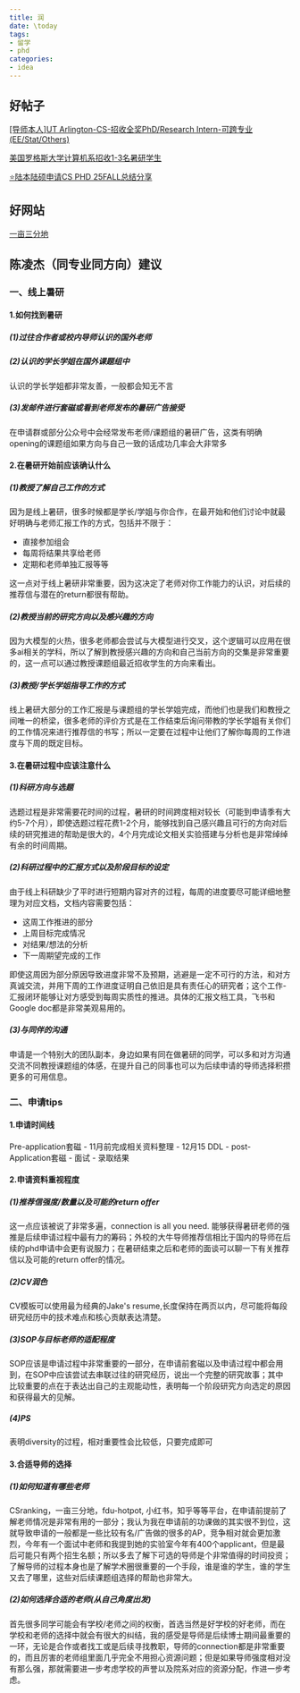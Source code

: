 ```yaml
---
title: 润
date: \today
tags: 
- 留学
- phd
categories: 
- idea
---
```


## 好帖子

[[导师本人]UT Arlington-CS-招收全奖PhD/Research Intern-可跨专业(EE/Stat/Others)](https://instant.1point3acres.cn/thread/1061914)

[美国罗格斯大学计算机系招收1-3名暑研学生](https://instant.1point3acres.cn/thread/1129456)

[⭐️陆本陆硕申请CS PHD 25FALL总结分享](https://zhuanlan.zhihu.com/p/22584081346?utm_psn=1908915276268966543)


## 好网站

[一亩三分地](https://instant.1point3acres.cn/)


## 陈凌杰（同专业同方向）建议
### 一、线上暑研

#### 1.如何找到暑研
##### (1)过往合作者或校内导师认识的国外老师
##### (2)认识的学长学姐在国外课题组中
认识的学长学姐都非常友善，一般都会知无不言
##### (3)发邮件进行套磁或看到老师发布的暑研广告接受
在申请群或部分公众号中会经常发布老师/课题组的暑研广告，这类有明确opening的课题组如果方向与自己一致的话成功几率会大非常多

#### 2.在暑研开始前应该确认什么
##### (1)教授了解自己工作的方式
因为是线上暑研，很多时候都是学长/学姐与你合作，在最开始和他们讨论中就最好明确与老师汇报工作的方式，包括并不限于：
- 直接参加组会
- 每周将结果共享给老师
- 定期和老师单独汇报等等

这一点对于线上暑研非常重要，因为这决定了老师对你工作能力的认识，对后续的推荐信与潜在的return都很有帮助。

##### (2)教授当前的研究方向以及感兴趣的方向
因为大模型的火热，很多老师都会尝试与大模型进行交叉，这个逻辑可以应用在很多ai相关的学科，所以了解到教授感兴趣的方向和自己当前方向的交集是非常重要的，这一点可以通过教授课题组最近招收学生的方向来看出。

##### (3)教授/学长学姐指导工作的方式
线上暑研大部分的工作汇报是与课题组的学长学姐完成，而他们也是我们和教授之间唯一的桥梁，很多老师的评价方式是在工作结束后询问带教的学长学姐有关你们的工作情况来进行推荐信的书写；所以一定要在过程中让他们了解你每周的工作进度与下周的既定目标。

#### 3.在暑研过程中应该注意什么
##### (1)科研方向与选题
选题过程是非常需要花时间的过程，暑研的时间跨度相对较长（可能到申请季有大约5-7个月），即使选题过程花费1-2个月，能够找到自己感兴趣且可行的方向对后续的研究推进的帮助是很大的，4个月完成论文相关实验搭建与分析也是非常绰绰有余的时间周期。

##### (2)科研过程中的汇报方式以及阶段目标的设定
由于线上科研缺少了平时进行短期内容对齐的过程，每周的进度要尽可能详细地整理为对应文档，文档内容需要包括：
- 这周工作推进的部分
- 上周目标完成情况
- 对结果/想法的分析
- 下一周期望完成的工作

即使这周因为部分原因导致进度非常不及预期，逃避是一定不可行的方法，和对方真诚交流，并用下周的工作进度证明自己依旧是具有责任心的研究者；这个工作-汇报闭环能够让对方感受到每周实质性的推进。具体的汇报文档工具，飞书和Google doc都是非常美观易用的。

##### (3)与同伴的沟通
申请是一个特别大的团队副本，身边如果有同在做暑研的同学，可以多和对方沟通交流不同教授课题组的体感，在提升自己的同事也可以为后续申请的导师选择积攒更多的可用信息。

### 二、申请tips

#### 1.申请时间线
Pre-application套磁 - 11月前完成相关资料整理 - 12月15 DDL - post-Application套磁 - 面试 - 录取结果

#### 2.申请资料重视程度
##### (1)推荐信强度/数量以及可能的return offer
这一点应该被说了非常多遍，connection is all you need. 能够获得暑研老师的强推是后续申请过程中最有力的筹码；外校的大牛导师推荐信相比于国内的导师在后续的phd申请中会更有说服力；在暑研结束之后和老师的面谈可以聊一下有关推荐信以及可能的return offer的情况。

##### (2)CV润色
CV模板可以使用最为经典的Jake's resume,长度保持在两页以内，尽可能将每段研究经历中的技术难点和核心贡献表达清楚。

##### (3)SOP与目标老师的适配程度
SOP应该是申请过程中非常重要的一部分，在申请前套磁以及申请过程中都会用到，在SOP中应该尝试去串联过往的研究经历，说出一个完整的研究故事；其中比较重要的点在于表达出自己的主观能动性，表明每一个阶段研究方向选定的原因和获得最大的见解。

##### (4)PS
表明diversity的过程，相对重要性会比较低，只要完成即可

#### 3.合适导师的选择
##### (1)如何知道有哪些老师
CSranking，一亩三分地，fdu-hotpot, 小红书，知乎等等平台，在申请前提前了解老师情况是非常有用的一部分；我认为我在申请前的功课做的其实很不到位，这就导致申请的一般都是一些比较有名/广告做的很多的AP，竞争相对就会更加激烈，今年有一个面试中老师和我提到她的实验室今年有400个applicant，但是最后可能只有两个招生名额；所以多去了解下可选的导师是个非常值得的时间投资；了解导师的过程本身也是了解学术圈很重要的一个手段，谁是谁的学生，谁的学生又去了哪里，这些对后续课题组选择的帮助也非常大。

##### (2)如何选择合适的老师(从自己角度出发)
首先很多同学可能会有学校/老师之间的权衡，首选当然是好学校的好老师，而在学校和老师的选择中就会有很大的纠结，我的感受是导师是后续博士期间最重要的一环，无论是合作或者找工或是后续寻找教职，导师的connection都是非常重要的，而且厉害的老师组里面几乎完全不用担心资源问题；但是如果导师强度相对没有那么强，那就需要进一步考虑学校的声誉以及院系对应的资源分配，作进一步考虑。
